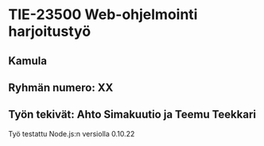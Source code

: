 # TIE-23500 Web-ohjelmointi harjoitustyö

## Kamula

## Ryhmän numero: XX

## Työn tekivät: Ahto Simakuutio ja Teemu Teekkari

Työ testattu Node.js:n versiolla 0.10.22